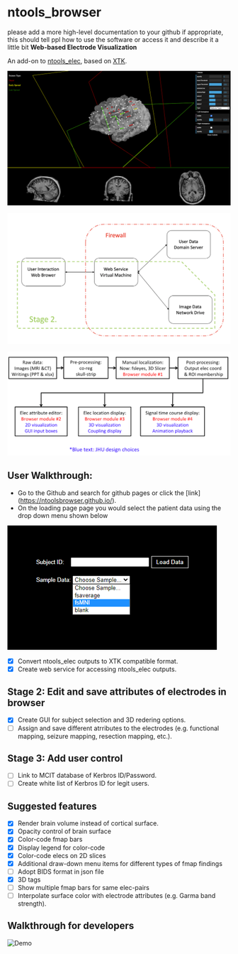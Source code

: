 # ntools_browser
please add a more high-level documentation to your github if appropriate, this should tell ppl how to use the software or access it and describe it a little bit
**Web-based Electrode Visualization**

An add-on to [ntools_elec](https://github.com/HughWXY/ntools_elec), based on [XTK](https://github.com/xtk/X).

![Demo](Docs/demo2.png)

![General Design](Docs/design2.png)

![Stage 2 Design](Docs/roadmapstage2.png)

## User Walkthrough:
-  Go to the Github and search for github pages or click the [link] (https://ntoolsbrowser.github.io/).
-  On the loading page page you would select the patient data using the drop down menu shown below

![Figure 1](Docs/loading-page.png)

- [x] Convert ntools_elec outputs to XTK compatible format.
- [x] Create web service for accessing ntools_elec outputs.
## Stage 2: Edit and save attributes of electrodes in browser
- [x] Create GUI for subject selection and 3D redering options.
- [ ] Assign and save different atrributes to the electrodes (e.g. functional mapping, seizure mapping, resection mapping, etc.).
## Stage 3: Add user control
- [ ] Link to MCIT database of Kerbros ID/Password.
- [ ] Create white list of Kerbros ID for legit users.
## Suggested features
- [x] Render brain volume instead of cortical surface.
- [x] Opacity control of brain surface
- [x] Color-code fmap bars
- [x] Display legend for color-code
- [x] Color-code elecs on 2D slices
- [x] Additional draw-down menu items for different types of fmap findings
- [ ] Adopt BIDS format in json file
- [x] 3D tags
- [ ] Show multiple fmap bars for same elec-pairs
- [ ] Interpolate surface color with electrode attributes (e.g. Garma band strength).

## Walkthrough for developers

![Demo](Docs/demo2.jpg)
